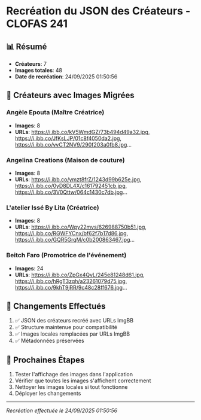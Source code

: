 # Recréation du JSON des Créateurs - CLOFAS 241

## 📊 Résumé
- **Créateurs**: 7
- **Images totales**: 48
- **Date de recréation**: 24/09/2025 01:50:56

## 👥 Créateurs avec Images Migrées
### Angèle Epouta (Maître Créatrice)
- **Images**: 8
- **URLs**: https://i.ibb.co/kV5WmdGZ/73b494d49a32.jpg, https://i.ibb.co/JfKsLJP/01c8f4050da2.jpg, https://i.ibb.co/vvCT2NV9/290f203a0fb8.jpg...

### Angelina Creations (Maison de couture)
- **Images**: 8
- **URLs**: https://i.ibb.co/ymzt8frZ/1243d99b625e.jpg, https://i.ibb.co/0yD8DL4X/c161792451cb.jpg, https://i.ibb.co/3V0Qttw/064c1430c7db.jpg...

### L'atelier Issé By Lita (Créatrice)
- **Images**: 8
- **URLs**: https://i.ibb.co/Wpy22mvs/626988750b51.jpg, https://i.ibb.co/RGWFYCnx/bf62f7b17d86.jpg, https://i.ibb.co/GQR5GrqM/c0b200863467.jpg...

### Beitch Faro (Promotrice de l'événement)
- **Images**: 24
- **URLs**: https://i.ibb.co/ZpGx4QvL/245e81248d61.jpg, https://i.ibb.co/hRgT3zqh/a23261079d75.jpg, https://i.ibb.co/9khT9jRR/9c48c28ff676.jpg...

## 🔄 Changements Effectués
1. ✅ JSON des créateurs recréé avec URLs ImgBB
2. ✅ Structure maintenue pour compatibilité
3. ✅ Images locales remplacées par URLs ImgBB
4. ✅ Métadonnées préservées

## 🚀 Prochaines Étapes
1. Tester l'affichage des images dans l'application
2. Vérifier que toutes les images s'affichent correctement
3. Nettoyer les images locales si tout fonctionne
4. Déployer les changements

---
*Recréation effectuée le 24/09/2025 01:50:56*
